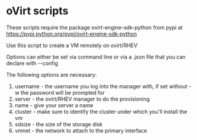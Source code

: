 # oVirt scripts

These scripts require the package ovirt-engine-sdk-python from pypi at https://pypi.python.org/pypi/ovirt-engine-sdk-python

Use this script to create a VM remotely on ovirt/RHEV

Options can either be set via command line or via a .json file that you can declare with --config

The following options are necessary:

1. username - the username you log into the manager with, if set without -w the password will be prompted for
2. server - the ovirt/RHEV manager to do the provisioning
3. name - give your server a name
4. cluster - make sure to identify the cluster under which you'll install the vm
5. sdsize - the size of the storage disk
6. vmnet - the network to attach to the primary interface
